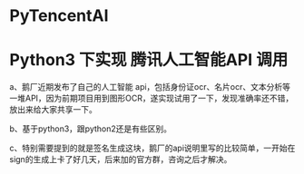 # PyTencentAI
Python3 下实现 腾讯人工智能API 调用
======================================

a、鹅厂近期发布了自己的人工智能 api，包括身份证ocr、名片ocr、文本分析等一堆API，因为前期项目用到图形OCR，遂实现试用了一下，发现准确率还不错，放出来给大家共享一下。

b、基于python3，跟python2还是有些区别。

c、特别需要提到的就是签名生成这块，鹅厂的api说明里写的比较简单，一开始在sign的生成上卡了好几天，后来加的官方群，咨询之后才解决。